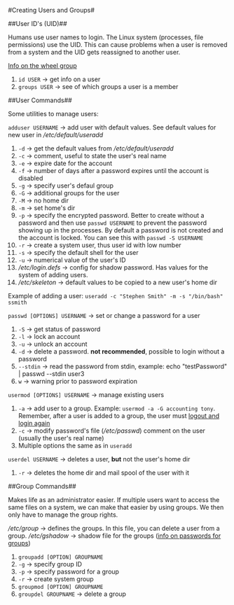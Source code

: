#Creating Users and Groups#

##User ID's (UID)##

Humans use user names to login. The Linux system (processes, file permissions) use the UID. This can cause problems when a user is removed from a system and the UID gets reassigned to another user.

[Info on the wheel group](https://access.redhat.com/documentation/en-US/Red_Hat_Enterprise_Linux_OpenStack_Platform/2/html/Getting_Started_Guide/ch02s03.html)

1. `id USER` -> get info on a user
2. `groups USER` -> see of which groups a user is a member

##User Commands##

Some utilities to manage users:

`adduser USERNAME` -> add user with default values. See default values for new user in */etc/default/useradd*
  1. `-d` -> get the default values from */etc/default/useradd*
  2. `-c` -> comment, useful to state the user's real name
  3. `-e` -> expire date for the account
  4. `-f` -> number of days after a password expires until the account is disabled
  5. `-g` -> specify user's defaul group
  6. `-G` -> additional groups for the user
  7. `-M` -> no home dir
  8. `-m` -> set home's dir
  9. `-p` -> specify the encrypted password. Better to create without a password and then use `passwd USERNAME` to prevent the password showing up in the processes. By default a password is not created and the account is locked. You can see this with `passwd -S USERNAME`
  10. `-r` -> create a system user, thus user id with low number
  11. `-s` -> specify the default shell for the user
  12. `-u` -> numerical value of the user's ID
2. */etc/login.defs* -> config for shadow password. Has values for the system of adding users.
3. */etc/skeleton* -> default values to be copied to a new user's home dir

Example of adding a user:
`useradd -c "Stephen Smith" -m -s "/bin/bash" ssmith`

`passwd [OPTIONS] USERNAME` -> set or change a password for a user
  1. `-S` -> get status of password
  2. `-l` -> lock an account
  3. `-u` -> unlock an account
  4. `-d` -> delete a password. **not recommended**, possible to login without a password
  5. `--stdin` -> read the password from stdin, example: echo "testPassword" |  passwd --stdin user3
  6. `w` -> warning prior to password expiration

`usermod [OPTIONS] USERNAME` -> manage existing users
  1. `-a` -> add user to a group. Example: `usermod -a -G accounting tony`. Remember, after a user is added to a group, the user must [logout and login again](http://stackoverflow.com/questions/5054888/linux-why-cant-i-write-even-though-i-have-group-permissions) 
  2. `-c` -> modify password's file (*/etc/passwd*) comment on the user (usually the user's real name)
  3. Multiple options the same as in `useradd`

`userdel USERNAME` -> deletes a user, **but** not the user's home dir
  1. `-r` -> deletes the home dir and mail spool of the user with it

##Group Commands##

Makes life as an administrator easier. If multiple users want to access the same files on a system, we can make that easier by using groups. We then only have to manage the group rights.

*/etc/group* -> defines the groups. In this file, you can delete a user from a group.
*/etc/gshadow* -> shadow file for the groups ([info on passwords for groups](http://meinit.nl/a-group-password-in-linux))

1. `groupadd [OPTION] GROUPNAME`
  1. `-g` -> specify group ID
  2. `-p` -> specify password for a group
  3. `-r` -> create system group
2. `groupmod [OPTION] GROUPNAME`
3. `groupdel GROUPNAME` -> delete a group
